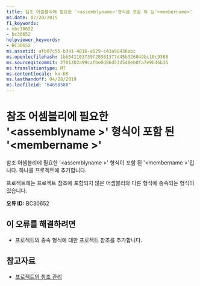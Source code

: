 ```yaml
---
title: 참조 어셈블리에 필요한 '<assemblyname>'형식을 포함 하 는'<membername>'
ms.date: 07/20/2015
f1_keywords:
- vbc30652
- bc30652
helpviewer_keywords:
- BC30652
ms.assetid: afb07c55-b341-4816-a629-c43a98436abc
ms.openlocfilehash: 1bb541103739f28361377d45b326049bc10c9368
ms.sourcegitcommit: 2701302a99cafbe0d86d53d540eb0fa7e9b46b36
ms.translationtype: MT
ms.contentlocale: ko-KR
ms.lasthandoff: 04/28/2019
ms.locfileid: "64658580"
---
```

# <a name="reference-required-to-assembly-assemblyname-containing-the-type-membername"></a>참조 어셈블리에 필요한 '\<assemblyname >' 형식이 포함 된 '\<membername >'
참조 어셈블리에 필요한 '\<assemblyname >' 형식이 포함 된 '\<membername >'입니다. 하나를 프로젝트에 추가합니다.  
  
 프로젝트에는 프로젝트 참조에 포함되지 않은 어셈블리와 다른 형식에 종속되는 형식이 있습니다.  
  
 **오류 ID:** BC30652  
  
## <a name="to-correct-this-error"></a>이 오류를 해결하려면  
  
- 프로젝트의 종속 형식에 대한 프로젝트 참조를 추가합니다.  
  
## <a name="see-also"></a>참고자료

- [프로젝트의 참조 관리](/visualstudio/ide/managing-references-in-a-project)
